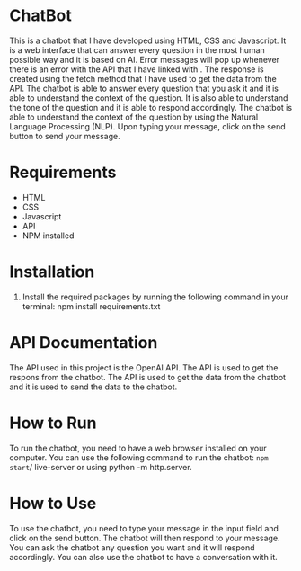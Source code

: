 # ChatBot
This is a chatbot that I have developed using HTML, CSS and Javascript. It is a web interface that can answer every question in the most human possible way and it is based on AI.
Error messages will pop up whenever there is an error with the API that I have linked with . The response is created using the fetch method that I have used to get the data from the API. The chatbot is able to answer every question that you ask it and it is able to understand the context of the question. It is also able to understand the tone of the question and it is able to respond accordingly.
The chatbot is able to understand the context of the question by using the Natural Language Processing (NLP). Upon typing your message, click on the send button to send your message.
# Requirements
*   HTML
*   CSS
*   Javascript
*   API
* NPM installed
# Installation
1.  Install the required packages by running the following command in your terminal: npm install requirements.txt
# API Documentation
The API used in this project is the OpenAI API. The API is used to get the respons from the chatbot. The API is used to get the data from the chatbot and it is used to send the data to the chatbot. 
# How to Run
To run the chatbot, you need to have a web browser installed on your computer. 
You can use the following command to run the chatbot: `npm start`/ live-server or using python -m http.server.


# How to Use
To use the chatbot, you need to type your message in the input field and click on the send button. The chatbot will then respond to your message. You can ask the chatbot any question you want and it will respond accordingly. You can also use the chatbot to have a conversation with it.